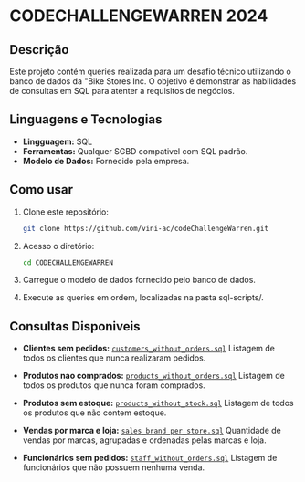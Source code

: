 # CODECHALLENGEWARREN 2024

## Descrição
Este projeto contém queries realizada para um desafio técnico utilizando o banco de dados da "Bike Stores Inc. O objetivo é demonstrar as habilidades de consultas em SQL para atenter a requisitos de negócios.

## Linguagens e Tecnologias
- **Lingguagem:** SQL
- **Ferramentas:** Qualquer SGBD compativel com SQL padrão.
- **Modelo de Dados:** Fornecido pela empresa.

## Como usar
1. Clone este repositório:
    ```bash
    git clone https://github.com/vini-ac/codeChallengeWarren.git

2. Acesso o diretório:
    ```bash
    cd CODECHALLENGEWARREN

3. Carregue o modelo de dados fornecido pelo banco de dados.

4. Execute as queries em ordem, localizadas na pasta sql-scripts/.

## Consultas Disponiveis

- **Clientes sem pedidos:** [`customers_without_orders.sql`](sql-scripts/customers_without_orders.sql)
    Listagem de todos os clientes que nunca realizaram pedidos.

- **Produtos nao comprados:** [`products_without_orders.sql`](sql-scripts/products_without_orders.sql)
    Listagem de todos os produtos que nunca foram comprados.

- **Produtos sem estoque:** [`products_without_stock.sql`](sql-scripts/products_without_stock.sql)
    Listagem de todos os produtos que não contem estoque.

- **Vendas por marca e loja:** [`sales_brand_per_store.sql`](sql-scripts/sales_brand_per_store.sql)
    Quantidade de vendas por marcas, agrupadas e ordenadas pelas marcas e loja.

- **Funcionários sem pedidos:** [`staff_without_orders.sql`](sql-scripts/staff_without_orders.sql)
    Listagem de funcionários que não possuem nenhuma venda.